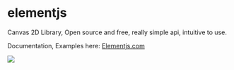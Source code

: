 elementjs
=========


Canvas 2D Library, Open source and free, really simple api, intuitive to use.

Documentation, Examples here: [Elementjs.com](http://www.elementjs.com)

![](https://raw.github.com/samcreate/elementjs/master/www/media/images/logo.png) 